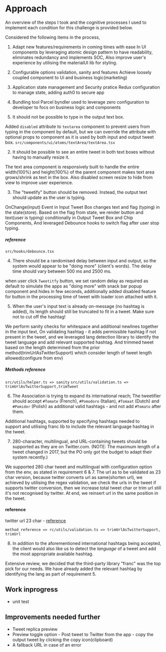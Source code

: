 # Approach

An overview of the steps I took and the cognitive processes I used to implement each condition for this challenge is provided below.

Considered the following items in the process,
1. Adapt new features/requirements in coming times with ease
    In UI components by leveraging atomic design pattern to have readability, eliminates redundancy and implements SOC, Also improve user's experience by utilising the materialUI lib for styling.
2. Configurable options validation, sanity and features
    Achieve loosely coupled component to Ui and business logic(marketing)
3. Application state management and Security pratice
    Redux configuration to manage state, adding auth0 to secure app
4. Bundling tool
    Parcel byndler used to leverage zero configuration to developer to focs on business logic and components

1. It should not be possible to type in the output text box.

Added `disabled` attribute to `textarea` component to prevent users from typing in the component by default, but we can override the attribute with optional props to component as it is used by both input and output tweet box.
`src/components/ui/atoms/textArea/textArea.tsx`

2. It should be possible to see an entire tweet in both text boxes without having to manually resize it.

The text area component is responsively built to handle the entire width(100%) and height(100%) of the parent component makes text area grows/shrink as text in the box. Also disabled screen resize to hide from view to improve user experience.

3. The "tweetify" button should be removed. Instead, the output text should update as the user is typing.

OnChange(input) Event in Input Tweet Box changes text and flag (typing) in the state(store). Based on the flag from state, we render button and text(user is typing) conditionally in Output Tweet Box and Chip Components, And leveraged Debounce hooks to switch flag after user stop typing.
##### reference
`src/hooks/debounce.tsx`

4. There should be a randomised delay between input and output, so the system would appear to be "doing more" (client's words). The delay time should vary between 500 ms and 2500 ms.

when user click `Tweetitfy` button, we set random delay as required as default to simulate the apps as "doing more" with snack bar popup component and hides in few seconds, additionally added disabled feature for button in the processing time of tweet with loader icon attached with it.

5. When the user's input text is already on-message (no hashtag is added), its length should still be truncated to fit in a tweet. Make sure not to cut off the hashtag!

We perform sanity checks for whitespace and additional newlines together in the input text, On validating hashtag -  it adds permissible hashtag if not present in the tweet, and we leveraged lang detection library to identify the tweet language and add relevant supported hashtag.  And trimmed tweet based on the length determined from the prior method(trimUrlAsTwitterSupport) which consider length of tweet length allowed(configure from env)

##### Methods reference
`src/utils/helper.ts => sanity`
`src/utils/validation.ts => trimUrlAsTwitterSupport,trimTweet`



6. The Association is trying to expand its international reach; The tweetifier should accept `#Tomate` (French), `#Pomodoro` (Italian), `#Tomaat` (Dutch) and `#Pomidor` (Polish) as additional valid hashtags - and not add `#Tomato` after them.

Additional hashtags, supported by specifying hashtags needed to support and utilising franc lib to include the relevant language hashtag in the tweet.


7. 280-character, multilingual, and URL-containing tweets should be supported as they are on Twitter.com. (NOTE: The maximum length of a tweet changed in 2017, but the PO only got the budget to adapt their system recently.)

We supported 280 char tweet and multilingual with configuration option
from the env,  as stated in requirement 6 & 7.
The url as to be validated as 23 char version, because twitter converts url as same(shorten url), we achieved by utilising the regex validation, we check the urls in the tweet if supports twitter conversion, then we increase total tweet char or trim url still it's not recognised by twitter. At end, we reinsert url in the same position in the tweet.
#### reference

twitter url 23 char - [reference](https://help.twitter.com/en/using-twitter/how-to-tweet-a-link#:~:text=Step%201-,Type%20or%20paste%20the%20URL,Tweet%20box%20on%20twitter.com.&text=A%20URL%20of%20any%20length,character%20count%20will%20reflect%20this.&text=Click%20the%20Tweet%20button%20to%20post%20your%20Tweet%20and%20link.)

`method reference => rc/utils/validation.ts => trimUrlAsTwitterSupport, trimUrl`

8. In addition to the aforementioned international hashtags being accepted, the client would also like us to detect the _language_ of a tweet and add the most appropriate available hashtag.

Extensive review, we decided that the third-party library "franc" was the top pick for our needs.
We have already added the relevant hashtag by identifying the lang as part of requirement 5.

## Work inprogress
- unit test 

## Improvements needed further

- Tweet replica preview
- Preview toggle option
- Post tweet to Twitter from the app
- copy the output tweet by clicking the copy icon(clipboard)
- A fallback URL in case of an error


